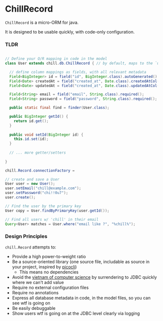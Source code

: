 # ChillRecord

`ChillRecord` is a micro-ORM for java.

It is designed to be usable quickly, with code-only configuration.

### TLDR

```java

// Define your O/R mapping in code in the model
class User extends chill.db.ChillRecord { // by default, maps to the `user` table

  // define column mappings as fields, with all relevant metadata
  Field<BigInteger> id = field("id", BigInteger.class).autoGenerated().primaryKey();
  Field<Date> createdAt = field("created_at", Date.class).createdAtCol();
  Field<Date> updatedAt = field("created_at", Date.class).updatedAtCol();

  Field<String> email = field("email", String.class).required();
  Field<String> password = field("password", String.class).required();

  public static final find = finder(User.class);

  public BigInteger getId() {
    return id.get();
  }  
  
  public void setId(BigInteger id) {
    this.id.set(id);
  }  
  
  // ... more getter/setters
  
}

chill.Record.connectionFactory = 

// create and save a User
User user = new User();
user.setEmail("chill@example.com");
user.setPassword("chi!!0u7");
user.create();

// Find the user by the primary key
User copy = User.findByPrimaryKey(user.getId());

// Find all users w/ 'chill' in their email
Query<User> matches = User.where("email like ?", "%chill%");
```

### Design Principles

`chill.Record` attempts to:

* Provide a high power-to-weight ratio
* Be a source-oriented library (one source file, includable as source in your project, inspired by [picocli](https://picocli.info/))
    * This means no dependencies
* Avoid the [vietnam of computer science](https://blog.codinghorror.com/object-relational-mapping-is-the-vietnam-of-computer-science/) by
  surrendering to JDBC quickly where we can't add value
* Require no external configuration files
* Require no annotations
* Express all database metadata in code, in the model files, so you can see wtf is going on
* Be easily debuggable
* Show users wtf is going on at the JDBC level clearly via logging
